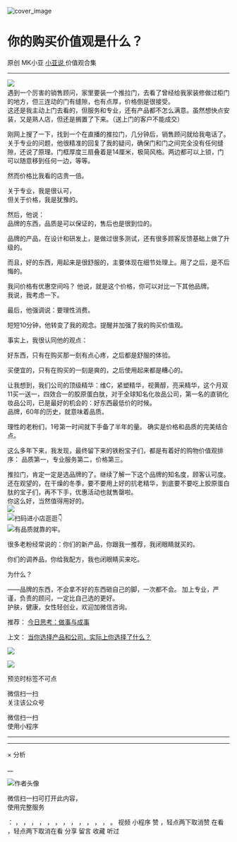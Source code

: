 ![cover_image](https://mmbiz.qpic.cn/mmbiz_jpg/A8SKDch4cJHal4D1Wxe1Dia3Nia6sft5AAKsqtRva0Cm2xmOdMYnI6icg3vF1aCoKY7ajJiacpIXum8iciamG1xAg8nQ/0?wx_fmt=jpeg)

#  你的购买价值观是什么？

原创  MK小亚  [ 小亚说 ](https://mp.weixin.qq.com/mp/appmsgalbum?__biz=MzUxNDAwNTk0MQ==&action=getalbum&album_id=2659127669585952771#wechat_redirect) 价值观合集

__ _ _ _ _

![](https://mmbiz.qpic.cn/mmbiz_jpg/A8SKDch4cJHal4D1Wxe1Dia3Nia6sft5AA9CMc0dL2VNaFfJPWDeeQQsavic653wIMNP56jRL9Uics39CbK1VmL3Jw/640?wx_fmt=jpeg)
​  
遇到一个厉害的销售顾问，家里要装一个推拉门，去看了曾经给我家装修做过柜门的地方，但三连动的门有缝隙，也有点厚，价格倒是很接受。  
这还是我主动上门去看的，但服务和专业，还有产品都不怎么满意。虽然想快点安装，又是熟人店，但还是搁置了下来。（送上门的客户不能成交）  
  
刚网上搜了一下，找到一个在直播的推拉门，几分钟后，销售顾问就给我电话了。  
关于专业的问题，他很精准的回复了我的疑问，确保门和门之间完全没有任何缝隙，还说了原理。门框厚度三扇叠着是14厘米，极简风格。两边都可以上锁，门可以随意移到任何一边，等等。  
  
然而价格比我看的店贵一倍。  
  
关于专业，我是很认可，  
但关于价格，我是犹豫的。  
  
然后，他说：  
品牌的东西，品质是可以保证的，售后也是很到位的。  
  
品牌的产品，在设计和研发上，是做过很多测试，还有很多顾客反馈基础上做了升级的。  
  
而且，好的东西，用起来是很舒服的，主要体现在细节处理上。用了之后，是不后悔的。  
  
我问价格有优惠空间吗？  他说，就是这个价格，你可以对比一下其他品牌。  
我说，我考虑一下。  
  
最后，他强调说：要理性消费。  
  
短短10分钟，他转变了我的观念。提醒并加强了我的购买价值观。  
  
事实上，我很认同他的观点：  
  
好东西，只有在购买那一刻有点心疼，之后都是舒服的体验。  
  
买便宜的，只有在购买的一刻是爽的，之后使用起来都是糟心的。  
  
让我想到，我们公司的顶级精华：维C，紧塑精华，视黄醇，亮采精华，这个月双11买一送一，四效合一的胶原蛋白肽，对于全球知名化妆品公司，第一名的直销化妆品公司，已是最好的机会的：好东西最低价的时候。  
品牌，60年的历史，就意味着品质。  
  
理性的老粉们，1号第一时间就下手备了半年的量。  确实是价格和品质的完美结合点。  
  
这么多年下来，我发现，最终留下来的铁粉宝子们，都是有着好的购物价值观排序：  品质第一，专业服务第二，价格第三。  
  
推拉门，肯定一定是选品牌的了。继续了解一下这个品牌的知名度，顾客认可度。  
还在观望的，在干燥的冬季，要不要用上好的抗老精华，到底要不要吃上胶原蛋白肽的宝子们，再不下手，优惠活动也就售罄啦。  
你这么好，当然值得用好的。  
![](https://mmbiz.qpic.cn/mmbiz_jpg/A8SKDch4cJHal4D1Wxe1Dia3Nia6sft5AAYGf1pqJeFCIbicaPBr649hMib1FKTgAkHwsHaZeCbhLgj2xEXsUnoufg/640?wx_fmt=jpeg)
​  
![](https://mmbiz.qpic.cn/mmbiz_jpg/A8SKDch4cJHal4D1Wxe1Dia3Nia6sft5AAhyg509DNX1sBibEEeQudryMAAzZCnJu4uCBYXGLAr3LKyxKhkWfxVvQ/640?wx_fmt=jpeg)
​  扫码进小店逛逛👇  
![](https://mmbiz.qpic.cn/mmbiz_jpg/A8SKDch4cJHal4D1Wxe1Dia3Nia6sft5AAiac06N5mVRZy13JlbfERsgdicaeZO6jt1P7DcXJTg4AnSnwmlaMiaczDg/640?wx_fmt=jpeg)
​  有品质就靠的牢。  
  
很多老粉经常说的：你们的新产品，你跟我一推荐，我闭眼睛就买的。  
  
你们的调养品，你给我配方，我也闭眼睛买来吃。  
  
为什么？  
  
——品牌的东西，不会拿不好的东西砸自己的脚，一次都不会。  加上专业，严谨，负责的顾问，一定比自己选的更好。  
护肤，健康，女性轻创业，欢迎加微信咨询。  
  

推荐： [ 今日思考：做事与成事
](https://mp.weixin.qq.com/s?__biz=MzUxNDAwNTk0MQ==&mid=2247484838&idx=1&sn=4e629883e76f6dd9bc00d1777fe41c78&scene=21#wechat_redirect)  

上文： [ 当你选择产品和公司，实际上你选择了什么？
](https://mp.weixin.qq.com/s?__biz=MzUxNDAwNTk0MQ==&mid=2247484991&idx=1&sn=85b2a656ad85db2cfeba7d41cbd1378f&scene=21#wechat_redirect)

![](https://mmbiz.qpic.cn/mmbiz_gif/b96CibCt70iaZ7Bia3Wm91cEuWhERXfCYjTia9tf7aMjVBNRETSa2NpGjCV6tyNvgCLos8LBgwEgxcwaIw8zdOsG7A/640?wx_fmt=gif)

![](https://mmbiz.qpic.cn/mmbiz_jpg/A8SKDch4cJEicCnqTxiatgGquhIicZ1wJ1Dth5YOOzoYV7U4N3HmiaO0vVAzjOpBVdtF0gnL632Fc7HqiaDmgveQDEw/640?wx_fmt=jpeg)

  

预览时标签不可点

微信扫一扫  
关注该公众号



微信扫一扫  
使用小程序

****



****



×  分析

__

![作者头像](http://mmbiz.qpic.cn/mmbiz_png/A8SKDch4cJE0KicTMyrVCx3VLqEgic5sJ1V5QeGZTibG9GLZlSCXSj5ByXNkib5PBrZVMkI41KKxgwE1K9gfypUeRg/0?wx_fmt=png)

微信扫一扫可打开此内容，  
使用完整服务

：  ，  ，  ，  ，  ，  ，  ，  ，  ，  ，  ，  ，  。  视频  小程序  赞  ，轻点两下取消赞  在看  ，轻点两下取消在看
分享  留言  收藏  听过

